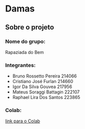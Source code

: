 # Damas 

## Sobre o projeto

### Nome do grupo:
Rapaziada do Bem
### Integrantes:
  + Bruno Rossetto Pereira        214066
  + Cristiano José Furlan         214660
  + Igor Da Silva Gouvea          217956
  + Mateus Soraggi Battagin       222107
  + Raphael Lira Dos Santos       223865

### Colab:
  [link para o Colab](https://colab.research.google.com/drive/1c_AMqKKtMRnVE93VjafPC4AeVXjjHqYN#scrollTo=CWcxKPNRiZ8R)

